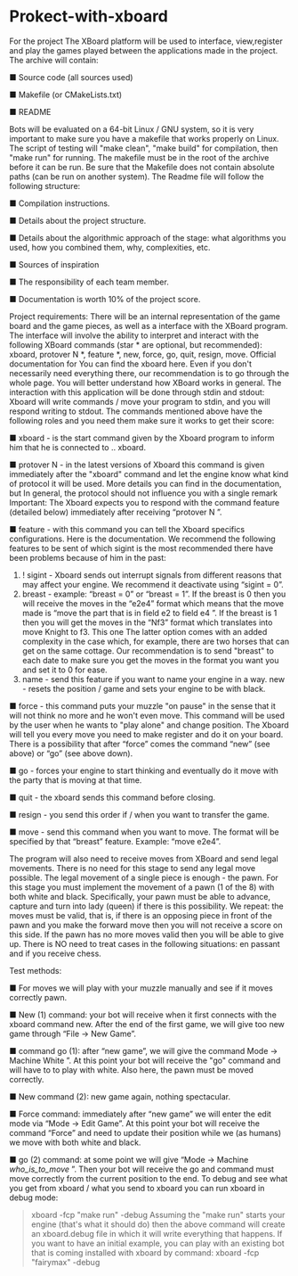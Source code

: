 # Prokect-with-xboard

For the project The XBoard platform will be used to interface, view,register and 
play the games played between the applications made in the project.
The archive will contain:

■ Source code (all sources used)

■ Makefile (or CMakeLists.txt)

■ README

Bots will be evaluated on a 64-bit Linux / GNU system, so it is very important to
make sure you have a makefile that works properly on Linux. The script of
testing will "make clean", "make build" for compilation, then "make run" for running.
The makefile must be in the root of the archive before it can be run. Be sure that
the Makefile does not contain absolute paths (can be run on another system).
The Readme file will follow the following structure:

■ Compilation instructions.

■ Details about the project structure.

■ Details about the algorithmic approach of the stage: what algorithms you used, how
you combined them, why, complexities, etc.

■ Sources of inspiration

■ The responsibility of each team member.

■ Documentation is worth 10% of the project score.


Project requirements:
There will be an internal representation of the game board and the game pieces, as well as a
interface with the XBoard program.
The interface will involve the ability to interpret and interact with the following
XBoard commands (star * are optional, but recommended): xboard,
protover N *, feature *, new, force, go, quit, resign, move. Official documentation for
You can find the xboard here. Even if you don't necessarily need everything there,
our recommendation is to go through the whole page. You will better understand how
XBoard works in general.
The interaction with this application will be done through stdin and stdout:
Xboard will write commands / move your program to stdin, and you will respond
writing to stdout. The commands mentioned above have the following roles and you need them
make sure it works to get their score:

■ xboard - is the start command given by the Xboard program
to inform him that he is connected to .. xboard.

■ protover N - in the latest versions of Xboard this command is given
immediately after the "xboard" command and let the engine know what kind of protocol it will
be used. More details you can find in the documentation, but 
In general, the protocol should not influence you with a single remark
Important: The Xboard expects you to respond with the command
feature (detailed below) immediately after receiving “protover
N ”.

■ feature - with this command you can tell the Xboard specifics
configurations. Here is the documentation. We recommend the following
features to be sent of which sigint is the most recommended
there have been problems because of him in the past:
1. ! sigint - Xboard sends out interrupt signals from different
reasons that may affect your engine. We recommend it
deactivate using “sigint = 0”.
2. breast - example: “breast = 0” or “breast = 1”. If the breast is 0 then
you will receive the moves in the “e2e4” format which means that
the move made is “move the part that is in field e2 to
field e4 ”. If the breast is 1 then you will get the moves in
the “Nf3” format which translates into move Knight to f3. This one
The latter option comes with an added complexity in the case
which, for example, there are two horses that can get on the same
cottage. Our recommendation is to send "breast" to each
date to make sure you get the moves in the format you want
you and set it to 0 for ease.
3. name - send this feature if you want to name your engine
in a way.
new - resets the position / game and sets your engine to be with
black.

■ force - this command puts your muzzle "on pause" in the sense that it will not
think no more and he won't even move. This command will be used
by the user when he wants to "play alone" and change position.
The Xboard will tell you every move you need to make
register and do it on your board. There is a possibility that
after “force” comes the command “new” (see above) or “go” (see above
down).

■ go - forces your engine to start thinking and eventually do it
move with the party that is moving at that time.

■ quit - the xboard sends this command before closing.

■ resign - you send this order if / when you want to transfer the game.

■ move - send this command when you want to move. The format will
be specified by that “breast” feature. Example: “move e2e4”.

The program will also need to receive moves from XBoard and send
legal movements. There is no need for this stage to send any legal move
possible.
The legal movement of a single piece is enough - the pawn. For this stage
you must implement the movement of a pawn (1 of the 8) with both white and black.
Specifically, your pawn must be able to advance, capture and turn into
lady (queen) if there is this possibility. We repeat: the moves must be valid,
that is, if there is an opposing piece in front of the pawn and you make the forward move
then you will not receive a score on this side. If the pawn has no more moves
valid then you will be able to give up. There is NO need to treat cases in the following situations: en
passant and if you receive chess.

Test methods:

■ For moves we will play with your muzzle manually and see if it moves
correctly pawn.

■ New (1) command: your bot will receive when it first connects
with the xboard command new. After the end of the first game, we will give too
new game through “File → New Game”.

■ command go (1): after “new game”, we will give the command Mode → Machine
White ”. At this point your bot will receive the "go" command and will have to
to play with white. Also here, the pawn must be moved correctly.

■ New command (2): new game again, nothing spectacular.

■ Force command: immediately after “new game” we will enter the edit mode via
“Mode → Edit Game”. At this point your bot will receive the command
“Force” and need to update their position while we (as humans)
we move with both white and black.

■ go (2) command: at some point we will give “Mode → Machine
_who_is_to_move_ ”. Then your bot will receive the go and command
must move correctly from the current position to the end.
To debug and see what you get from xboard / what you send to xboard you can
run xboard in debug mode:
> xboard -fcp "make run" -debug
Assuming the "make run" starts your engine (that's what it should do) then
the above command will create an xboard.debug file in which it will write everything that happens.
If you want to have an initial example, you can play with an existing bot that is coming
installed with xboard by command:
> xboard -fcp "fairymax" -debug
